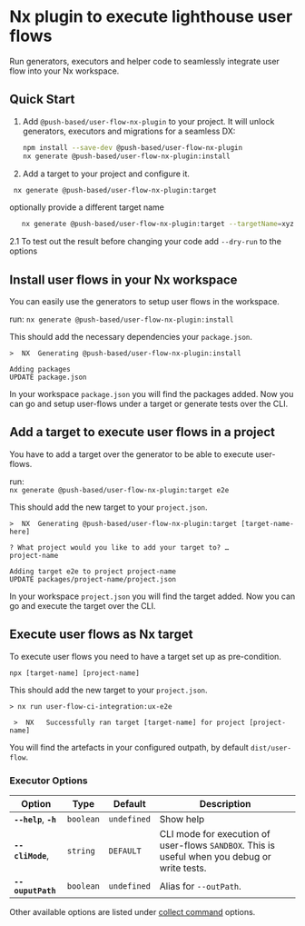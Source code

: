 # Nx plugin to execute lighthouse user flows

Run generators, executors and helper code to seamlessly integrate user flow into your Nx workspace.

## Quick Start

1. Add `@push-based/user-flow-nx-plugin` to your project. It will unlock generators, executors and migrations for a
   seamless DX:

    ```bash
    npm install --save-dev @push-based/user-flow-nx-plugin
    nx generate @push-based/user-flow-nx-plugin:install
    ```

2. Add a target to your project and configure it.

 ```sh
  nx generate @push-based/user-flow-nx-plugin:target
 ```

optionally provide a different target name

```sh
   nx generate @push-based/user-flow-nx-plugin:target --targetName=xyz
```

2.1 To test out the result before changing your code add `--dry-run` to the options

## Install user flows in your Nx workspace

You can easily use the generators to setup user flows in the workspace.

run:
`nx generate @push-based/user-flow-nx-plugin:install`

This should add the necessary dependencies your `package.json`.

```shell
>  NX  Generating @push-based/user-flow-nx-plugin:install

Adding packages
UPDATE package.json
```

In your workspace `package.json` you will find the packages added.
Now you can go and setup user-flows under a target or generate tests over the CLI.

## Add a target to execute user flows in a project

You have to add a target over the generator to be able to execute user-flows.

run:  
`nx generate @push-based/user-flow-nx-plugin:target e2e`

This should add the new target to your `project.json`.

```shell
>  NX  Generating @push-based/user-flow-nx-plugin:target [target-name-here]

? What project would you like to add your target to? …
project-name

Adding target e2e to project project-name
UPDATE packages/project-name/project.json
```

In your workspace `project.json` you will find the target added.
Now you can go and execute the target over the CLI.

## Execute user flows as Nx target

To execute user flows you need to have a target set up as pre-condition.

`npx [target-name] [project-name]`

This should add the new target to your `project.json`.

```shell
> nx run user-flow-ci-integration:ux-e2e

 >  NX   Successfully ran target [target-name] for project [project-name]
```

You will find the artefacts in your configured outpath, by default `dist/user-flow`.

### Executor Options

| Option                 | Type      | Default     | Description                                                                                    |  
|------------------------|-----------|-------------|------------------------------------------------------------------------------------------------|  
| **`--help`**, **`-h`** | `boolean` | `undefined` | Show help                                                                                      |  
| **`--cliMode`**,       | `string`  | `DEFAULT`   | CLI mode for execution of user-flows  `SANDBOX`. This is useful when you debug or write tests. |  
| **`--ouputPath`**      | `boolean` | `undefined` | Alias for `--outPath`.                                                                         |  

Other available options are listed under [collect command](./packages/cli/docs/command-collect.md) options.

